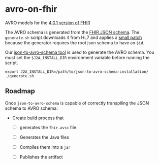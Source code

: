 # avro-on-fhir

AVRO models for the [4.0.1 version of FHIR][fhir-spec]

The AVRO schema is generated from the [FHIR JSON schema][fhir-json-schema].
The `generate.sh` script downloads it from HL7 and applies a [small patch](./fhir.schema.json.patch) because the generator requires the root json schema to have an `$id`.

Our [json-to-avro-schema tool][json-to-avro-schema] is used to generate the AVRO schema.
You must set the `$J2A_INSTALL_DIR` environment variable before running the script.

```shell
export J2A_INSTALL_DIR=/path/to/json-to-avro-schema-installation/
./generate.sh
```

## Roadmap

Once `json-to-avro-schema` is capable of correctly transpiling the JSON schema to AVRO schema:

- Create build process that
  * [ ] generates the `fhir.avsc` file
  * [ ] Generates the Java files
  * [ ] Compiles them into a `jar`
  * [ ] Publishes the artifact


<!-- References -->
[fhir-spec]: http://hl7.org/fhir/index.html
[fhir-json-schema]: http://hl7.org/fhir/fhir.schema.json.zip
[json-to-avro-schema]: https://github.com/carreragroup/json-to-avro-schema